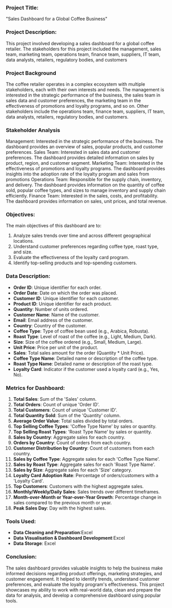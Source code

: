 ### Project Title:
"Sales Dashboard for a Global Coffee Business"

### Project Description:
This project involved developing a sales dashboard for a global coffee retailer. The stakeholders for this project included the management, sales team, marketing team, operations team, finance team, suppliers, IT team, data analysts, retailers, regulatory bodies, and customers

### Project Background
The coffee retailer operates in a complex ecosystem with multiple stakeholders, each with their own interests and needs. The management is interested in the strategic performance of the business, the sales team in sales data and customer preferences, the marketing team in the effectiveness of promotions and loyalty programs, and so on. Other stakeholders include the operations team, finance team, suppliers, IT team, data analysts, retailers, regulatory bodies, and customers.

### Stakeholder Analysis
Management: Interested in the strategic performance of the business. The dashboard provides an overview of sales, popular products, and customer preferences.
Sales Team: Interested in sales data and customer preferences. The dashboard provides detailed information on sales by product, region, and customer segment.
Marketing Team: Interested in the effectiveness of promotions and loyalty programs. The dashboard provides insights into the adoption rate of the loyalty program and sales from promotions
Operations Team: Responsible for the supply chain, inventory, and delivery. The dashboard provides information on the quantity of coffee sold, popular coffee types, and sizes to manage inventory and supply chain efficiently.
Finance Team: Interested in the sales, costs, and profitability. The dashboard provides information on sales, unit prices, and total revenue.

### Objectives:
The main objectives of this dashboard are to:
1. Analyze sales trends over time and across different geographical locations.
2. Understand customer preferences regarding coffee type, roast type, and size.
3. Evaluate the effectiveness of the loyalty card program.
4. Identify top-selling products and top-spending customers.

### Data Description:
- **Order ID**: Unique identifier for each order.
- **Order Date**: Date on which the order was placed.
- **Customer ID**: Unique identifier for each customer.
- **Product ID**: Unique identifier for each product.
- **Quantity**: Number of units ordered.
- **Customer Name**: Name of the customer.
- **Email**: Email address of the customer.
- **Country**: Country of the customer.
- **Coffee Type**: Type of coffee bean used (e.g., Arabica, Robusta).
- **Roast Type**: Level of roast of the coffee (e.g., Light, Medium, Dark).
- **Size**: Size of the coffee ordered (e.g., Small, Medium, Large).
- **Unit Price**: Price per unit of the product.
- **Sales**: Total sales amount for the order (Quantity * Unit Price).
- **Coffee Type Name**: Detailed name or description of the coffee type.
- **Roast Type Name**: Detailed name or description of the roast type.
- **Loyalty Card**: Indicator if the customer used a loyalty card (e.g., Yes, No).

### Metrics for Dashboard:
1. **Total Sales**: Sum of the 'Sales' column.
2. **Total Orders**: Count of unique 'Order ID'.
3. **Total Customers**: Count of unique 'Customer ID'.
4. **Total Quantity Sold**: Sum of the 'Quantity' column.
5. **Average Order Value**: Total sales divided by total orders.
6. **Top Selling Coffee Types**: 'Coffee Type Name' by sales or quantity.
7. **Top Selling Roast Types**: 'Roast Type Name' by sales or quantity.
8. **Sales by Country**: Aggregate sales for each country.
9. **Orders by Country**: Count of orders from each country.
10. **Customer Distribution by Country**: Count of customers from each country.
11. **Sales by Coffee Type**: Aggregate sales for each 'Coffee Type Name'.
12. **Sales by Roast Type**: Aggregate sales for each 'Roast Type Name'.
13. **Sales by Size**: Aggregate sales for each 'Size' category.
14. **Loyalty Card Adoption Rate**: Percentage of orders/customers with a 'Loyalty Card'.
15. **Top Customers**: Customers with the highest aggregate sales.
16. **Monthly/Weekly/Daily Sales**: Sales trends over different timeframes.
17. **Month-over-Month or Year-over-Year Growth**: Percentage change in sales compared to the previous month or year.
18. **Peak Sales Day**: Day with the highest sales.

### Tools Used:
- **Data Cleaning and Preparation**:Excel
- **Data Visualisation & Dashboard Development**:Excel
- **Data Storage**: Excel

### Conclusion:
The sales dashboard provides valuable insights to help the business make informed decisions regarding product offerings, marketing strategies, and customer engagement. It helped to identify trends, understand customer preferences, and evaluate the loyalty program's effectiveness. This project showcases my ability to work with real-world data, clean and prepare the data for analysis, and develop a comprehensive dashboard using popular tools.
